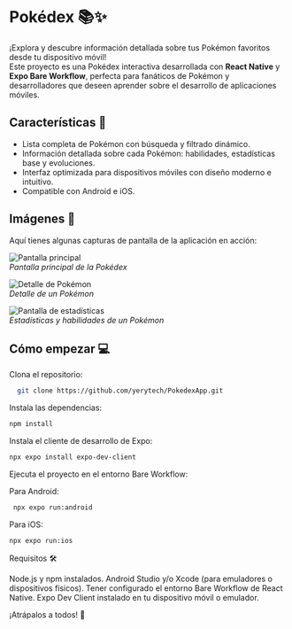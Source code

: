# Pokédex 📚✨  
¡Explora y descubre información detallada sobre tus Pokémon favoritos desde tu dispositivo móvil!  
Este proyecto es una Pokédex interactiva desarrollada con **React Native** y **Expo Bare Workflow**, perfecta para fanáticos de Pokémon y desarrolladores que deseen aprender sobre el desarrollo de aplicaciones móviles.  

## Características 🚀  
- Lista completa de Pokémon con búsqueda y filtrado dinámico.  
- Información detallada sobre cada Pokémon: habilidades, estadísticas base y evoluciones.  
- Interfaz optimizada para dispositivos móviles con diseño moderno e intuitivo.  
- Compatible con Android e iOS.  

## Imágenes 📸  
Aquí tienes algunas capturas de pantalla de la aplicación en acción:  

![Pantalla principal](https://raw.githubusercontent.com/yerytech/PokedexApp/refs/heads/main/screenShot/Screenshot_1738458308.png)  
*Pantalla principal de la Pokédex*

![Detalle de Pokémon](https://github.com/yerytech/PokedexApp/blob/main/screenShot/Screenshot_1738458336.png?raw=true)  
*Detalle de un Pokémon*

![Pantalla de estadísticas](https://github.com/yerytech/PokedexApp/blob/main/screenShot/Screenshot_1738458368.png?raw=true)  
*Estadísticas y habilidades de un Pokémon*

## Cómo empezar 💻  
   Clona el repositorio:  
 ```bash
   git clone https://github.com/yerytech/PokedexApp.git 
   ```


 Instala las dependencias:
```bash
npm install 
```

Instala el cliente de desarrollo de Expo:
```bash
npx expo install expo-dev-client 
``` 

Ejecuta el proyecto en el entorno Bare Workflow:

Para Android:
```bash
 npx expo run:android 
```

Para iOS:
```bash
npx expo run:ios 
``` 

Requisitos 🛠️

   Node.js y npm instalados.
   Android Studio y/o Xcode (para emuladores o dispositivos físicos).
   Tener configurado el entorno Bare Workflow de React Native.
   Expo Dev Client instalado en tu dispositivo móvil o emulador.

¡Atrápalos a todos! 🎉